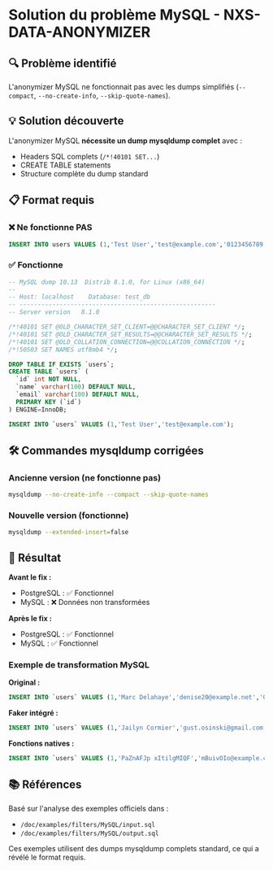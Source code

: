 # Solution du problème MySQL - NXS-DATA-ANONYMIZER

## 🔍 Problème identifié

L'anonymizer MySQL ne fonctionnait pas avec les dumps simplifiés (`--compact`, `--no-create-info`, `--skip-quote-names`).

## 💡 Solution découverte

L'anonymizer MySQL **nécessite un dump mysqldump complet** avec :
- Headers SQL complets (`/*!40101 SET...`)
- CREATE TABLE statements 
- Structure complète du dump standard

## 📋 Format requis

### ❌ Ne fonctionne PAS
```sql
INSERT INTO users VALUES (1,'Test User','test@example.com','0123456789');
```

### ✅ Fonctionne
```sql
-- MySQL dump 10.13  Distrib 8.1.0, for Linux (x86_64)
--
-- Host: localhost    Database: test_db
-- ------------------------------------------------------
-- Server version	8.1.0

/*!40101 SET @OLD_CHARACTER_SET_CLIENT=@@CHARACTER_SET_CLIENT */;
/*!40101 SET @OLD_CHARACTER_SET_RESULTS=@@CHARACTER_SET_RESULTS */;
/*!40101 SET @OLD_COLLATION_CONNECTION=@@COLLATION_CONNECTION */;
/*!50503 SET NAMES utf8mb4 */;

DROP TABLE IF EXISTS `users`;
CREATE TABLE `users` (
  `id` int NOT NULL,
  `name` varchar(100) DEFAULT NULL,
  `email` varchar(100) DEFAULT NULL,
  PRIMARY KEY (`id`)
) ENGINE=InnoDB;

INSERT INTO `users` VALUES (1,'Test User','test@example.com');
```

## 🛠️ Commandes mysqldump corrigées

### Ancienne version (ne fonctionne pas)
```bash
mysqldump --no-create-info --compact --skip-quote-names
```

### Nouvelle version (fonctionne)
```bash
mysqldump --extended-insert=false
```

## 🎯 Résultat

**Avant le fix :**
- PostgreSQL : ✅ Fonctionnel
- MySQL : ❌ Données non transformées

**Après le fix :**
- PostgreSQL : ✅ Fonctionnel
- MySQL : ✅ Fonctionnel

### Exemple de transformation MySQL

**Original :**
```sql
INSERT INTO `users` VALUES (1,'Marc Delahaye','denise20@example.net','04 43 61 47 02');
```

**Faker intégré :**
```sql
INSERT INTO `users` VALUES (1,'Jailyn Cormier','gust.osinski@gmail.com','+33355356454');
```

**Fonctions natives :**
```sql
INSERT INTO `users` VALUES (1,'PaZnAFJp xItilgMIQF','mBuivOIo@example.com','+33041827692');
```

## 📚 Références

Basé sur l'analyse des exemples officiels dans :
- `/doc/examples/filters/MySQL/input.sql`
- `/doc/examples/filters/MySQL/output.sql`

Ces exemples utilisent des dumps mysqldump complets standard, ce qui a révélé le format requis.